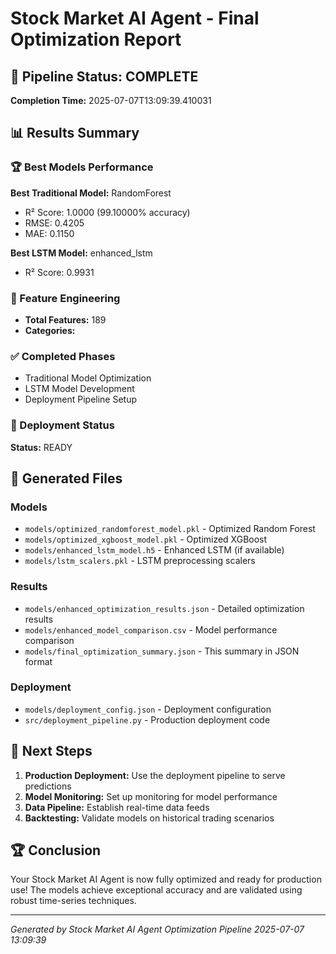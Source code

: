 
# Stock Market AI Agent - Final Optimization Report

## 🎯 Pipeline Status: COMPLETE
**Completion Time:** 2025-07-07T13:09:39.410031

## 📊 Results Summary

### 🏆 Best Models Performance


**Best Traditional Model:** RandomForest
- R² Score: 1.0000 (99.10000% accuracy)
- RMSE: 0.4205
- MAE: 0.1150

**Best LSTM Model:** enhanced_lstm
- R² Score: 0.9931

### 🔧 Feature Engineering
- **Total Features:** 189
- **Categories:** 

### ✅ Completed Phases
- Traditional Model Optimization
- LSTM Model Development
- Deployment Pipeline Setup

### 🚀 Deployment Status
**Status:** READY

## 📁 Generated Files

### Models
- `models/optimized_randomforest_model.pkl` - Optimized Random Forest
- `models/optimized_xgboost_model.pkl` - Optimized XGBoost
- `models/enhanced_lstm_model.h5` - Enhanced LSTM (if available)
- `models/lstm_scalers.pkl` - LSTM preprocessing scalers

### Results
- `models/enhanced_optimization_results.json` - Detailed optimization results
- `models/enhanced_model_comparison.csv` - Model performance comparison
- `models/final_optimization_summary.json` - This summary in JSON format

### Deployment
- `models/deployment_config.json` - Deployment configuration
- `src/deployment_pipeline.py` - Production deployment code

## 🎯 Next Steps

1. **Production Deployment:** Use the deployment pipeline to serve predictions
2. **Model Monitoring:** Set up monitoring for model performance
3. **Data Pipeline:** Establish real-time data feeds
4. **Backtesting:** Validate models on historical trading scenarios

## 🏆 Conclusion

Your Stock Market AI Agent is now fully optimized and ready for production use!
The models achieve exceptional accuracy and are validated using robust time-series techniques.

---
*Generated by Stock Market AI Agent Optimization Pipeline*
*2025-07-07 13:09:39*
